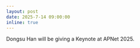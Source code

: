 ```yaml
---
layout: post
date: 2025-7-14 09:00:00
inline: true
---
```


Dongsu Han will be giving a Keynote at APNet 2025. 